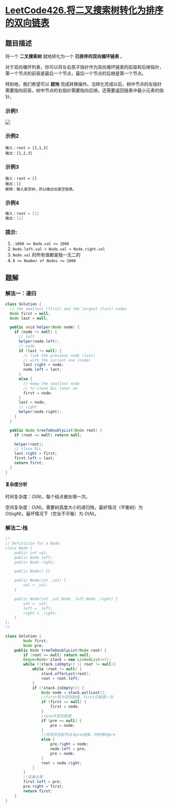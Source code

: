# [LeetCode426.将二叉搜索树转化为排序的双向链表](https://leetcode-cn.com/problems/convert-binary-search-tree-to-sorted-doubly-linked-list/)
## 题目描述
将一个 **二叉搜索树** 就地转化为一个 **已排序的双向循环链表** 。

对于双向循环列表，你可以将左右孩子指针作为双向循环链表的前驱和后继指针，第一个节点的前驱是最后一个节点，最后一个节点的后继是第一个节点。

特别地，我们希望可以 **就地** 完成转换操作。当转化完成以后，树中节点的左指针需要指向前驱，树中节点的右指针需要指向后继。还需要返回链表中最小元素的指针。

### 示例1
![](https://picgp.oss-cn-beijing.aliyuncs.com/img/20200702112719.png)
### 示例2
```
输入：root = [2,1,3]
输出：[1,2,3]
```
### 示例3
```
输入：root = []
输出：[]
解释：输入是空树，所以输出也是空链表。
```
### 示例4
```java
输入：root = [1]
输出：[1]
```
### 提示:
1. `-1000 <= Node.val <= 1000`
2. `Node.left.val < Node.val < Node.right.val`
3. `Node.val` 的所有值都是独一无二的
4. `0 <= Number of Nodes <= 2000`

## 题解
### 解法一：递归
```java
class Solution {
  // the smallest (first) and the largest (last) nodes
  Node first = null;
  Node last = null;

  public void helper(Node node) {
    if (node != null) {
      // left
      helper(node.left);
      // node 
      if (last != null) {
        // link the previous node (last)
        // with the current one (node)
        last.right = node;
        node.left = last;
      }
      else {
        // keep the smallest node
        // to close DLL later on
        first = node;
      }
      last = node;
      // right
      helper(node.right);
    }
  }

  public Node treeToDoublyList(Node root) {
    if (root == null) return null;

    helper(root);
    // close DLL
    last.right = first;
    first.left = last;
    return first;
  }
}
```
#### 复杂度分析
时间复杂度：$O(N)$，每个结点被处理一次。

空间复杂度：$O(N)$。需要树高度大小的递归栈，最好情况（平衡树）为 $O(logN)$，最坏情况下（完全不平衡）为 $O(N)$。
### 解法二:栈
```java
/*
// Definition for a Node.
class Node {
    public int val;
    public Node left;
    public Node right;

    public Node() {}

    public Node(int _val) {
        val = _val;
    }

    public Node(int _val,Node _left,Node _right) {
        val = _val;
        left = _left;
        right = _right;
    }
};
*/

class Solution {
        Node first;
        Node pre;
    public Node treeToDoublyList(Node root) {
        if (root == null) return null;
        Deque<Node> stack = new LinkedList<>();
        while (!stack.isEmpty() || root != null){
            while (root != null) {
                stack.offerLast(root);
                root = root.left;
            }
            if (!stack.isEmpty()) {
                Node node = stack.pollLast();
                //first若为空则赋值，first只赋值一次
                if (first == null) {
                    first = node;
                }
                //pre为空则赋值
                if (pre == null) {
                    pre = node;
                }
                //否则将当前节点与pre连接，同时移动pre
                else {
                    pre.right = node;
                    node.left = pre;
                    pre = node;
                }
                root = node.right;
            }
        }
        //连接头尾
        first.left = pre;
        pre.right = first;
        return first;
    }
}
```
